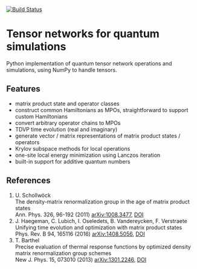 [![Build Status](https://travis-ci.com/cmendl/pytenet.svg?branch=master)](https://travis-ci.com/cmendl/pytenet)


Tensor networks for quantum simulations
=======================================

Python implementation of quantum tensor network operations and simulations, using NumPy to handle tensors.


Features
--------
- matrix product state and operator classes
- construct common Hamiltonians as MPOs, straightforward to support custom Hamiltonians
- convert arbitrary operator chains to MPOs
- TDVP time evolution (real and imaginary)
- generate vector / matrix representations of matrix product states / operators
- Krylov subspace methods for local operations
- one-site local energy minimization using Lanczos iteration
- built-in support for additive quantum numbers


References
----------
1. U. Schollwöck  
   The density-matrix renormalization group in the age of matrix product states  
   Ann. Phys. 326, 96-192 (2011) [arXiv:1008.3477](https://arxiv.org/abs/1008.3477), [DOI](https://doi.org/10.1016/j.aop.2010.09.012)
2. J. Haegeman, C. Lubich, I. Oseledets, B. Vandereycken, F. Verstraete  
   Unifying time evolution and optimization with matrix product states  
   Phys. Rev. B 94, 165116 (2016) [arXiv:1408.5056](https://arxiv.org/abs/1408.5056), [DOI](https://doi.org/10.1103/PhysRevB.94.165116)
3. T. Barthel  
   Precise evaluation of thermal response functions by optimized density matrix renormalization group schemes  
   New J. Phys. 15, 073010 (2013) [arXiv:1301.2246](https://arxiv.org/abs/1301.2246), [DOI](https://doi.org/10.1088/1367-2630/15/7/073010)
